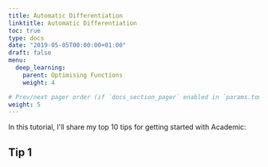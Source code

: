 ```yaml
---
title: Automatic Differentiation
linktitle: Automatic Differentiation
toc: true
type: docs
date: "2019-05-05T00:00:00+01:00"
draft: false
menu:
  deep_learning:
    parent: Optimising Functions
    weight: 4

# Prev/next pager order (if `docs_section_pager` enabled in `params.toml`)
weight: 5
---
```


In this tutorial, I'll share my top 10 tips for getting started with Academic:

## Tip 1
